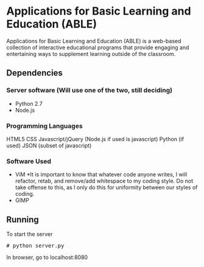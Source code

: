 # Applications for Basic Learning and Education (ABLE) #

Applications for Basic Learning and Education (ABLE) is a web-based collection of interactive educational programs that 
provide engaging and entertaining ways to supplement learning outside of the classroom.

## Dependencies ##

### Server software (Will use one of the two, still deciding) ###
* Python 2.7
* Node.js

### Programming Languages ###
HTML5
CSS
Javascript/jQuery (Node.js if used is javascript)
Python (if used)
JSON (subset of javascript)

### Software Used ###
* ViM
    *It is important to know that whatever code anyone writes, I will refactor, retab, and remove/add whitespace to 
    my coding style. Do not take offense to this, as I only do this for uniformity between our styles of coding.
* GIMP

## Running ##
To start the server
<pre># python server.py</pre>

In browser, go to localhost:8080

